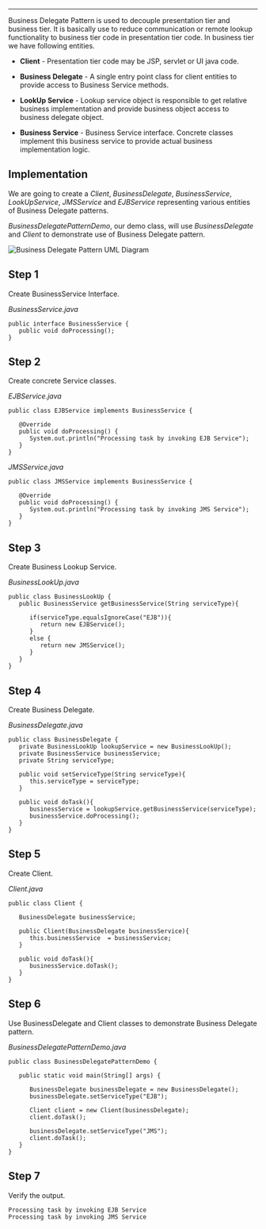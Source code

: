 ___

  

Business Delegate Pattern is used to decouple presentation tier and business tier. It is basically use to reduce communication or remote lookup functionality to business tier code in presentation tier code. In business tier we have following entities.

-   **Client** - Presentation tier code may be JSP, servlet or UI java code.
    
-   **Business Delegate** - A single entry point class for client entities to provide access to Business Service methods.
    
-   **LookUp Service** - Lookup service object is responsible to get relative business implementation and provide business object access to business delegate object.
    
-   **Business Service** - Business Service interface. Concrete classes implement this business service to provide actual business implementation logic.
    

## Implementation

We are going to create a _Client_, _BusinessDelegate_, _BusinessService_, _LookUpService_, _JMSService_ and _EJBService_ representing various entities of Business Delegate patterns.

_BusinessDelegatePatternDemo_, our demo class, will use _BusinessDelegate_ and _Client_ to demonstrate use of Business Delegate pattern.

![Business Delegate Pattern UML Diagram](https://www.tutorialspoint.com/design_pattern/images/business_delegate_pattern_uml_diagram.jpg)

## Step 1

Create BusinessService Interface.

_BusinessService.java_

```
public interface BusinessService {
   public void doProcessing();
}
```

## Step 2

Create concrete Service classes.

_EJBService.java_

```
public class EJBService implements BusinessService {

   @Override
   public void doProcessing() {
      System.out.println("Processing task by invoking EJB Service");
   }
}
```

_JMSService.java_

```
public class JMSService implements BusinessService {

   @Override
   public void doProcessing() {
      System.out.println("Processing task by invoking JMS Service");
   }
}
```

## Step 3

Create Business Lookup Service.

_BusinessLookUp.java_

```
public class BusinessLookUp {
   public BusinessService getBusinessService(String serviceType){
   
      if(serviceType.equalsIgnoreCase("EJB")){
         return new EJBService();
      }
      else {
         return new JMSService();
      }
   }
}
```

## Step 4

Create Business Delegate.

_BusinessDelegate.java_

```
public class BusinessDelegate {
   private BusinessLookUp lookupService = new BusinessLookUp();
   private BusinessService businessService;
   private String serviceType;

   public void setServiceType(String serviceType){
      this.serviceType = serviceType;
   }

   public void doTask(){
      businessService = lookupService.getBusinessService(serviceType);
      businessService.doProcessing();
   }
}
```

## Step 5

Create Client.

_Client.java_

```
public class Client {

   BusinessDelegate businessService;

   public Client(BusinessDelegate businessService){
      this.businessService  = businessService;
   }

   public void doTask(){
      businessService.doTask();
   }
}
```

## Step 6

Use BusinessDelegate and Client classes to demonstrate Business Delegate pattern.

_BusinessDelegatePatternDemo.java_

```
public class BusinessDelegatePatternDemo {

   public static void main(String[] args) {

      BusinessDelegate businessDelegate = new BusinessDelegate();
      businessDelegate.setServiceType("EJB");

      Client client = new Client(businessDelegate);
      client.doTask();

      businessDelegate.setServiceType("JMS");
      client.doTask();
   }
}
```

## Step 7

Verify the output.

```
Processing task by invoking EJB Service
Processing task by invoking JMS Service

```